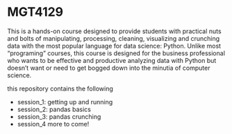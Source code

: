 # MGT4129


This is a hands-on course designed to provide students with practical nuts and bolts of manipulating, processing, cleaning, visualizing and crunching data with the most popular language for data science: Python. Unlike most “programing” courses, this course is designed for the business professional who wants to be effective and productive analyzing data with Python but doesn’t want or need to get bogged down into the minutia of computer science. 

this repository contains the following 

- session_1: getting up and running 
- session_2: pandas basics 
- session_3: pandas crunching 
- session_4 
more to come! 
